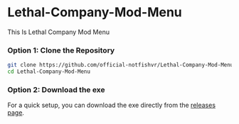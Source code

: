 # Lethal-Company-Mod-Menu
This Is Lethal Company Mod Menu


### Option 1: Clone the Repository

```bash
git clone https://github.com/official-notfishvr/Lethal-Company-Mod-Menu.git
cd Lethal-Company-Mod-Menu
```

### Option 2: Download the exe

For a quick setup, you can download the exe directly from the [releases page]().
